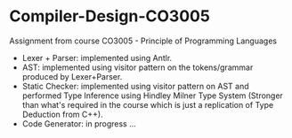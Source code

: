 # Compiler-Design-CO3005
Assignment from course CO3005 - Principle of Programming Languages

* Lexer + Parser: implemented using Antlr.
* AST: implemented using visitor pattern on the tokens/grammar produced by Lexer+Parser.
* Static Checker: implemented using visitor pattern on AST and performed Type Inference using Hindley Milner Type System (Stronger than what's required in the course which is just a replication of Type Deduction from C++).
* Code Generator: in progress ...
